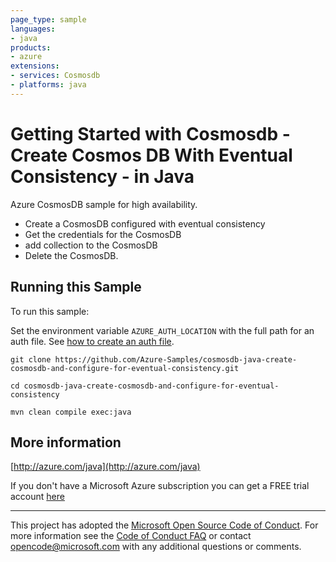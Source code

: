```yaml
---
page_type: sample
languages:
- java
products:
- azure
extensions:
- services: Cosmosdb
- platforms: java
---
```


# Getting Started with Cosmosdb - Create Cosmos DB With Eventual Consistency - in Java #


  Azure CosmosDB sample for high availability.
   - Create a CosmosDB configured with eventual consistency
   - Get the credentials for the CosmosDB
   - add collection to the CosmosDB
   - Delete the CosmosDB.
 

## Running this Sample ##

To run this sample:

Set the environment variable `AZURE_AUTH_LOCATION` with the full path for an auth file. See [how to create an auth file](https://github.com/Azure/azure-libraries-for-java/blob/master/AUTH.md).

    git clone https://github.com/Azure-Samples/cosmosdb-java-create-cosmosdb-and-configure-for-eventual-consistency.git

    cd cosmosdb-java-create-cosmosdb-and-configure-for-eventual-consistency

    mvn clean compile exec:java

## More information ##

[http://azure.com/java](http://azure.com/java)

If you don't have a Microsoft Azure subscription you can get a FREE trial account [here](http://go.microsoft.com/fwlink/?LinkId=330212)

---

This project has adopted the [Microsoft Open Source Code of Conduct](https://opensource.microsoft.com/codeofconduct/). For more information see the [Code of Conduct FAQ](https://opensource.microsoft.com/codeofconduct/faq/) or contact [opencode@microsoft.com](mailto:opencode@microsoft.com) with any additional questions or comments.